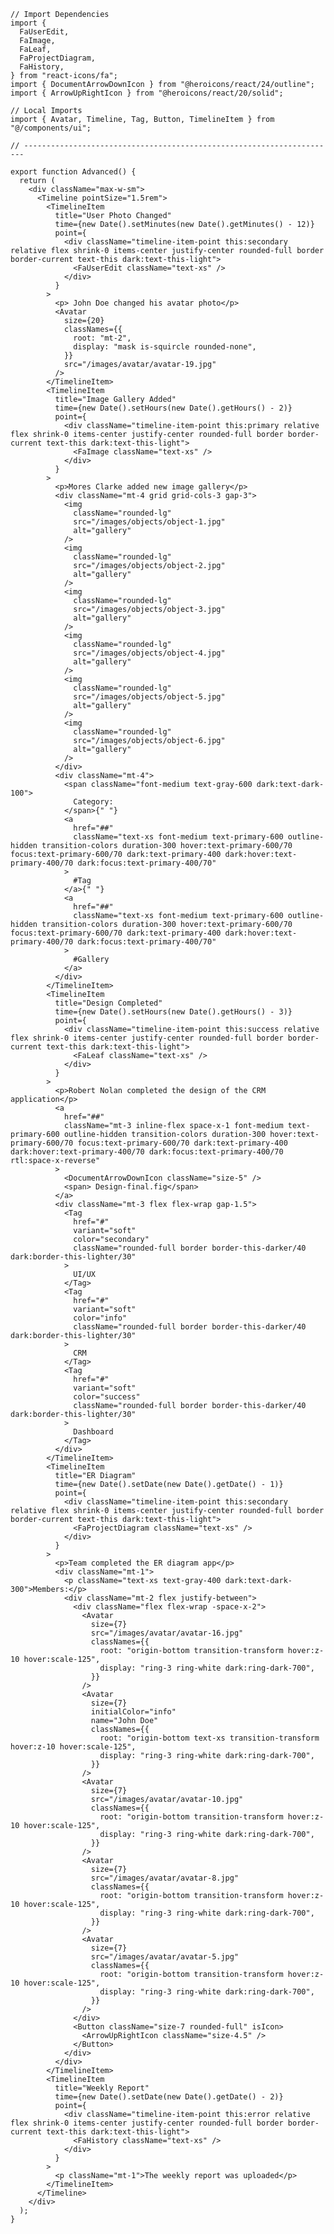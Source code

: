 ﻿```tsx
// Import Dependencies
import {
  FaUserEdit,
  FaImage,
  FaLeaf,
  FaProjectDiagram,
  FaHistory,
} from "react-icons/fa";
import { DocumentArrowDownIcon } from "@heroicons/react/24/outline";
import { ArrowUpRightIcon } from "@heroicons/react/20/solid";

// Local Imports
import { Avatar, Timeline, Tag, Button, TimelineItem } from "@/components/ui";

// ----------------------------------------------------------------------

export function Advanced() {
  return (
    <div className="max-w-sm">
      <Timeline pointSize="1.5rem">
        <TimelineItem
          title="User Photo Changed"
          time={new Date().setMinutes(new Date().getMinutes() - 12)}
          point={
            <div className="timeline-item-point this:secondary relative flex shrink-0 items-center justify-center rounded-full border border-current text-this dark:text-this-light">
              <FaUserEdit className="text-xs" />
            </div>
          }
        >
          <p> John Doe changed his avatar photo</p>
          <Avatar
            size={20}
            classNames={{
              root: "mt-2",
              display: "mask is-squircle rounded-none",
            }}
            src="/images/avatar/avatar-19.jpg"
          />
        </TimelineItem>
        <TimelineItem
          title="Image Gallery Added"
          time={new Date().setHours(new Date().getHours() - 2)}
          point={
            <div className="timeline-item-point this:primary relative flex shrink-0 items-center justify-center rounded-full border border-current text-this dark:text-this-light">
              <FaImage className="text-xs" />
            </div>
          }
        >
          <p>Mores Clarke added new image gallery</p>
          <div className="mt-4 grid grid-cols-3 gap-3">
            <img
              className="rounded-lg"
              src="/images/objects/object-1.jpg"
              alt="gallery"
            />
            <img
              className="rounded-lg"
              src="/images/objects/object-2.jpg"
              alt="gallery"
            />
            <img
              className="rounded-lg"
              src="/images/objects/object-3.jpg"
              alt="gallery"
            />
            <img
              className="rounded-lg"
              src="/images/objects/object-4.jpg"
              alt="gallery"
            />
            <img
              className="rounded-lg"
              src="/images/objects/object-5.jpg"
              alt="gallery"
            />
            <img
              className="rounded-lg"
              src="/images/objects/object-6.jpg"
              alt="gallery"
            />
          </div>
          <div className="mt-4">
            <span className="font-medium text-gray-600 dark:text-dark-100">
              Category:
            </span>{" "}
            <a
              href="##"
              className="text-xs font-medium text-primary-600 outline-hidden transition-colors duration-300 hover:text-primary-600/70 focus:text-primary-600/70 dark:text-primary-400 dark:hover:text-primary-400/70 dark:focus:text-primary-400/70"
            >
              #Tag
            </a>{" "}
            <a
              href="##"
              className="text-xs font-medium text-primary-600 outline-hidden transition-colors duration-300 hover:text-primary-600/70 focus:text-primary-600/70 dark:text-primary-400 dark:hover:text-primary-400/70 dark:focus:text-primary-400/70"
            >
              #Gallery
            </a>
          </div>
        </TimelineItem>
        <TimelineItem
          title="Design Completed"
          time={new Date().setHours(new Date().getHours() - 3)}
          point={
            <div className="timeline-item-point this:success relative flex shrink-0 items-center justify-center rounded-full border border-current text-this dark:text-this-light">
              <FaLeaf className="text-xs" />
            </div>
          }
        >
          <p>Robert Nolan completed the design of the CRM application</p>
          <a
            href="##"
            className="mt-3 inline-flex space-x-1 font-medium text-primary-600 outline-hidden transition-colors duration-300 hover:text-primary-600/70 focus:text-primary-600/70 dark:text-primary-400 dark:hover:text-primary-400/70 dark:focus:text-primary-400/70 rtl:space-x-reverse"
          >
            <DocumentArrowDownIcon className="size-5" />
            <span> Design-final.fig</span>
          </a>
          <div className="mt-3 flex flex-wrap gap-1.5">
            <Tag
              href="#"
              variant="soft"
              color="secondary"
              className="rounded-full border border-this-darker/40 dark:border-this-lighter/30"
            >
              UI/UX
            </Tag>
            <Tag
              href="#"
              variant="soft"
              color="info"
              className="rounded-full border border-this-darker/40 dark:border-this-lighter/30"
            >
              CRM
            </Tag>
            <Tag
              href="#"
              variant="soft"
              color="success"
              className="rounded-full border border-this-darker/40 dark:border-this-lighter/30"
            >
              Dashboard
            </Tag>
          </div>
        </TimelineItem>
        <TimelineItem
          title="ER Diagram"
          time={new Date().setDate(new Date().getDate() - 1)}
          point={
            <div className="timeline-item-point this:secondary relative flex shrink-0 items-center justify-center rounded-full border border-current text-this dark:text-this-light">
              <FaProjectDiagram className="text-xs" />
            </div>
          }
        >
          <p>Team completed the ER diagram app</p>
          <div className="mt-1">
            <p className="text-xs text-gray-400 dark:text-dark-300">Members:</p>
            <div className="mt-2 flex justify-between">
              <div className="flex flex-wrap -space-x-2">
                <Avatar
                  size={7}
                  src="/images/avatar/avatar-16.jpg"
                  classNames={{
                    root: "origin-bottom transition-transform hover:z-10 hover:scale-125",
                    display: "ring-3 ring-white dark:ring-dark-700",
                  }}
                />
                <Avatar
                  size={7}
                  initialColor="info"
                  name="John Doe"
                  classNames={{
                    root: "origin-bottom text-xs transition-transform hover:z-10 hover:scale-125",
                    display: "ring-3 ring-white dark:ring-dark-700",
                  }}
                />
                <Avatar
                  size={7}
                  src="/images/avatar/avatar-10.jpg"
                  classNames={{
                    root: "origin-bottom transition-transform hover:z-10 hover:scale-125",
                    display: "ring-3 ring-white dark:ring-dark-700",
                  }}
                />
                <Avatar
                  size={7}
                  src="/images/avatar/avatar-8.jpg"
                  classNames={{
                    root: "origin-bottom transition-transform hover:z-10 hover:scale-125",
                    display: "ring-3 ring-white dark:ring-dark-700",
                  }}
                />
                <Avatar
                  size={7}
                  src="/images/avatar/avatar-5.jpg"
                  classNames={{
                    root: "origin-bottom transition-transform hover:z-10 hover:scale-125",
                    display: "ring-3 ring-white dark:ring-dark-700",
                  }}
                />
              </div>
              <Button className="size-7 rounded-full" isIcon>
                <ArrowUpRightIcon className="size-4.5" />
              </Button>
            </div>
          </div>
        </TimelineItem>
        <TimelineItem
          title="Weekly Report"
          time={new Date().setDate(new Date().getDate() - 2)}
          point={
            <div className="timeline-item-point this:error relative flex shrink-0 items-center justify-center rounded-full border border-current text-this dark:text-this-light">
              <FaHistory className="text-xs" />
            </div>
          }
        >
          <p className="mt-1">The weekly report was uploaded</p>
        </TimelineItem>
      </Timeline>
    </div>
  );
}

```
